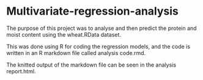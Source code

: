 # Multivariate-regression-analysis
The purpose of this project was to analyse and then predict the protein and moist content using the wheat.RData dataset.

This was done using R for coding the regression models, and the code is written in an R markdown file called analysis code.rmd. 

The knitted output of the markdown file can be seen in the analysis report.html.
